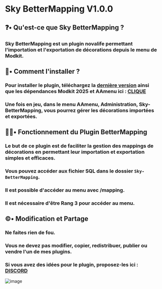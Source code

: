 # Sky BetterMapping V1.0.0
## ❓• Qu'est-ce que Sky BetterMapping ?
### Sky BetterMapping est un plugin novalife permettant l'importation et l'exportation de décorations depuis le menu de Modkit.

## 📁• Comment l'installer ?
### Pour installer le plugin, téléchargez la [dernière version](https://github.com/SkyAndCraft/Sky-BetterMapping/releases) ainsi que les dépendances Modkit 2025 et AAmenu ici : [CLIQUE](https://github.com/SkyAndCraft/Sky-BetterMapping/releases)
### Une fois en jeu, dans le menu AAmenu, Administration, Sky-BetterMapping, vous pourrez gérer les décorations importées et exportées.

## 👨‍💼• Fonctionnement du Plugin BetterMapping
### Le but de ce plugin est de faciliter la gestion des mappings de décorations en permettant leur importation et exportation simples et efficaces.
### Vous pouvez accéder aux fichier SQL dans le dossier ```Sky-BetterMapping```.
### Il est possible d'accéder au menu avec /mapping.
### Il est nécessaire d'être Rang 3 pour accéder au menu.

## ©️• Modification et Partage
### Ne faites rien de fou.
### Vous ne devez pas modifier, copier, redistribuer, publier ou vendre l'un de mes plugins.
### Si vous avez des idées pour le plugin, proposez-les ici : [DISCORD](https://discord.gg/9NNqa3HwKx)

![image](https://github.com/user-attachments/assets/67643c88-f598-4f3f-955e-8b9abc1509da)
